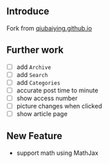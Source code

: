## Introduce
Fork from [qiubaiying.github.io](https://github.com/qiubaiying/qiubaiying.github.io)

## Further work
- [ ] add `Archive`
- [ ] add `Search`
- [ ] add `Categories`
- [ ] accurate post time to minute
- [ ] show access number
- [ ] picture changes when clicked
- [ ] show article page

## New Feature
- support math using MathJax
